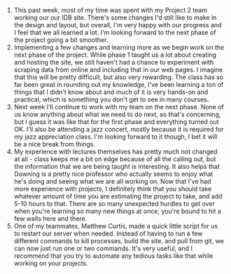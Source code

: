 1. This past week, most of my time was spent with my Project 2 team working our our IDB site. There's some changes I'd still like to make in the design and layout, but overall, I'm very happy with our progress and I feel that we all learned a lot. I'm looking forward to the next phase of the project going a bit smoother.
2. Implementing a few changes and learning more as we begin work on the next phase of the project. While phase 1 taught us a lot about creating and hosting the site, we still haven't had a chance to experiment with scraping data from online and including that in our web pages. I imagine that this will be pretty difficult, but also very rewarding. The class has so far been great in rounding out my knowledge, I've been learning a ton of things that I didn't know about and much of it is very hands-on and practical, which is something you don't get to see in many courses.
3. Next week I'll continue to work with my team on the next phase. None of us know anything about what we need to do next, so that's concerning, but I guess it was like that for the first phase and everything turned out OK. I'll also be attending a jazz concert, mostly because it is required for my jazz appreciation class. I'm looking forward to it though, I bet it will be a nice break from things.
4. My experience with lectures themselves has pretty much not changed at all - class keeps me a bit on edge because of all the calling out, but the information that we are being taught is interesting. It also helps that Downing is a pretty nice professor who actually seems to enjoy what he's doing and seeing what we are all working on. Now that I've had more experience with projects, I definitely think that you should take whatever amount of time you are estimating the project to take, and add 5-10 hours to that. There are so many unexpected hurdles to get over when you're learning so many new things at once, you're bound to hit a few walls here and there.
5. One of my teammates, Matthew Curtis, made a quick little script for us to restart our server when needed. Instead of having to run a few different commands to kill processes, build the site, and pull from git, we can now just run one or two commands. It's very useful, and I recommend that you try to automate any tedious tasks like that while working on your projects.
